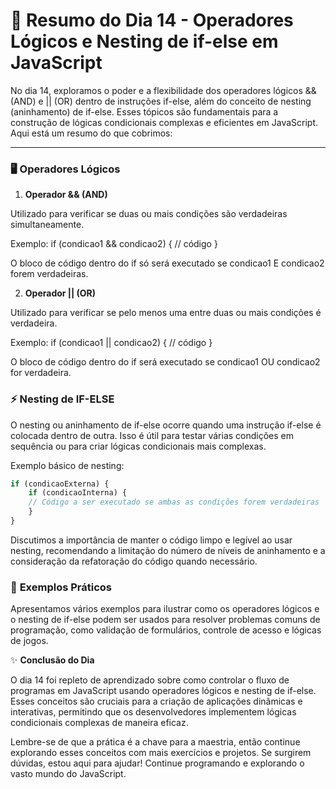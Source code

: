 # 📅 Resumo do Dia 14 - Operadores Lógicos e Nesting de if-else em JavaScript

No dia 14, exploramos o poder e a flexibilidade dos operadores lógicos && (AND) e || (OR) dentro de instruções if-else, além do conceito de nesting (aninhamento) de if-else. Esses tópicos são fundamentais para a construção de lógicas condicionais complexas e eficientes em JavaScript. Aqui está um resumo do que cobrimos:

---

### 🖥️ **Operadores Lógicos**

1. **Operador && (AND)**

Utilizado para verificar se duas ou mais condições são verdadeiras simultaneamente.

Exemplo: if (condicao1 && condicao2) { // código }

O bloco de código dentro do if só será executado se condicao1 E condicao2 forem verdadeiras.

2. **Operador || (OR)**

Utilizado para verificar se pelo menos uma entre duas ou mais condições é verdadeira.

Exemplo: if (condicao1 || condicao2) { // código }

O bloco de código dentro do if será executado se condicao1 OU condicao2 for verdadeira.

### ⚡ **Nesting de IF-ELSE**

O nesting ou aninhamento de if-else ocorre quando uma instrução if-else é colocada dentro de outra. Isso é útil para testar várias condições em sequência ou para criar lógicas condicionais mais complexas.

Exemplo básico de nesting:

```javascript
if (condicaoExterna) {
    if (condicaoInterna) {
    // Código a ser executado se ambas as condições forem verdadeiras
    }
}
```

Discutimos a importância de manter o código limpo e legível ao usar nesting, recomendando a limitação do número de níveis de aninhamento e a consideração da refatoração do código quando necessário.

### 🔗 **Exemplos Práticos**

Apresentamos vários exemplos para ilustrar como os operadores lógicos e o nesting de if-else podem ser usados para resolver problemas comuns de programação, como validação de formulários, controle de acesso e lógicas de jogos.

✨ **Conclusão do Dia**

O dia 14 foi repleto de aprendizado sobre como controlar o fluxo de programas em JavaScript usando operadores lógicos e nesting de if-else. Esses conceitos são cruciais para a criação de aplicações dinâmicas e interativas, permitindo que os desenvolvedores implementem lógicas condicionais complexas de maneira eficaz.

Lembre-se de que a prática é a chave para a maestria, então continue explorando esses conceitos com mais exercícios e projetos. Se surgirem dúvidas, estou aqui para ajudar! Continue programando e explorando o vasto mundo do JavaScript.